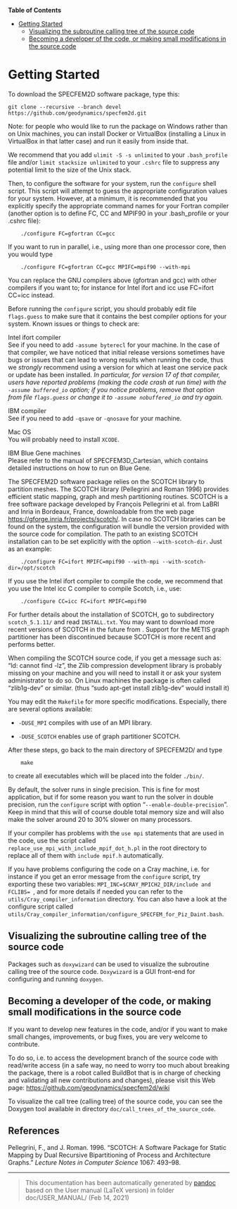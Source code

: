 **Table of Contents**

-   [Getting Started](#getting-started)
    -   [Visualizing the subroutine calling tree of the source code](#visualizing-the-subroutine-calling-tree-of-the-source-code)
    -   [Becoming a developer of the code, or making small modifications in the source code](#becoming-a-developer-of-the-code-or-making-small-modifications-in-the-source-code)

Getting Started
===============

To download the SPECFEM2D software package, type this:

    git clone --recursive --branch devel https://github.com/geodynamics/specfem2d.git

Note: for people who would like to run the package on Windows rather than on Unix machines, you can install Docker or VirtualBox (installing a Linux in VirtualBox in that latter case) and run it easily from inside that.

We recommend that you add `ulimit -S -s unlimited` to your `.bash_profile` file and/or `limit stacksize unlimited` to your `.cshrc` file to suppress any potential limit to the size of the Unix stack.

Then, to configure the software for your system, run the `configure` shell script. This script will attempt to guess the appropriate configuration values for your system. However, at a minimum, it is recommended that you explicitly specify the appropriate command names for your Fortran compiler (another option is to define FC, CC and MPIF90 in your .bash\_profile or your .cshrc file):

        ./configure FC=gfortran CC=gcc

If you want to run in parallel, i.e., using more than one processor core, then you would type

        ./configure FC=gfortran CC=gcc MPIFC=mpif90 --with-mpi

You can replace the GNU compilers above (gfortran and gcc) with other compilers if you want to; for instance for Intel ifort and icc use FC=ifort CC=icc instead.

Before running the `configure` script, you should probably edit file `flags.guess` to make sure that it contains the best compiler options for your system. Known issues or things to check are:

Intel ifort compiler  
See if you need to add `-assume byterecl` for your machine.
In the case of that compiler, we have noticed that initial release versions sometimes have bugs or issues that can lead to wrong results when running the code, thus we *strongly* recommend using a version for which at least one service pack or update has been installed. *In particular, for version 17 of that compiler, users have reported problems (making the code crash at run time) with the `-assume buffered_io` option; if you notice problems, remove that option from file `flags.guess` or change it to `-assume nobuffered_io` and try again.*

IBM compiler  
See if you need to add `-qsave` or `-qnosave` for your machine.

Mac OS  
You will probably need to install `XCODE`.

IBM Blue Gene machines  
Please refer to the manual of SPECFEM3D\_Cartesian, which contains detailed instructions on how to run on Blue Gene.

The SPECFEM2D software package relies on the SCOTCH library to partition meshes. The SCOTCH library (Pellegrini and Roman 1996) provides efficient static mapping, graph and mesh partitioning routines. SCOTCH is a free software package developed by François Pellegrini et al. from LaBRI and Inria in Bordeaux, France, downloadable from the web page <https://gforge.inria.fr/projects/scotch/>. In case no SCOTCH libraries can be found on the system, the configuration will bundle the version provided with the source code for compilation. The path to an existing SCOTCH installation can to be set explicitly with the option `--with-scotch-dir`. Just as an example:

        ./configure FC=ifort MPIFC=mpif90 --with-mpi --with-scotch-dir=/opt/scotch

If you use the Intel ifort compiler to compile the code, we recommend that you use the Intel icc C compiler to compile Scotch, i.e., use:

        ./configure CC=icc FC=ifort MPIFC=mpif90

For further details about the installation of SCOTCH, go to subdirectory `scotch_5.1.11/` and read `INSTALL.txt`. You may want to download more recent versions of SCOTCH in the future from . Support for the METIS graph partitioner has been discontinued because SCOTCH is more recent and performs better.

When compiling the SCOTCH source code, if you get a message such as: “ld: cannot find -lz”, the Zlib compression development library is probably missing on your machine and you will need to install it or ask your system administrator to do so. On Linux machines the package is often called “zlib1g-dev” or similar. (thus “sudo apt-get install zlib1g-dev” would install it)

You may edit the `Makefile` for more specific modifications. Especially, there are several options available:

-   `-DUSE_MPI` compiles with use of an MPI library.

-   `-DUSE_SCOTCH` enables use of graph partitioner SCOTCH.

After these steps, go back to the main directory of SPECFEM2D/ and type

        make

to create all executables which will be placed into the folder `./bin/`.

By default, the solver runs in single precision. This is fine for most application, but if for some reason you want to run the solver in double precision, run the `configure` script with option “`--enable-double-precision`”. Keep in mind that this will of course double total memory size and will also make the solver around 20 to 30% slower on many processors.

If your compiler has problems with the `use mpi` statements that are used in the code, use the script called `replace_use_mpi_with_include_mpif_dot_h.pl` in the root directory to replace all of them with `include mpif.h` automatically.

If you have problems configuring the code on a Cray machine, i.e. for instance if you get an error message from the `configure` script, try exporting these two variables: `MPI_INC=$CRAY_MPICH2_DIR/include and FCLIBS= `, and for more details if needed you can refer to the `utils/Cray_compiler_information` directory. You can also have a look at the configure script called
`utils/Cray_compiler_information/configure_SPECFEM_for_Piz_Daint.bash`.

Visualizing the subroutine calling tree of the source code
----------------------------------------------------------

Packages such as `doxywizard` can be used to visualize the subroutine calling tree of the source code. `Doxywizard` is a GUI front-end for configuring and running `doxygen`.

Becoming a developer of the code, or making small modifications in the source code
----------------------------------------------------------------------------------

If you want to develop new features in the code, and/or if you want to make small changes, improvements, or bug fixes, you are very welcome to contribute.

To do so, i.e. to access the development branch of the source code with read/write access (in a safe way, no need to worry too much about breaking the package, there is a robot called BuildBot that is in charge of checking and validating all new contributions and changes), please visit this Web page:
<https://github.com/geodynamics/specfem2d/wiki>

To visualize the call tree (calling tree) of the source code, you can see the Doxygen tool available in directory `doc/call_trees_of_the_source_code`.

References
----------

Pellegrini, F., and J. Roman. 1996. “SCOTCH: A Software Package for Static Mapping by Dual Recursive Bipartitioning of Process and Architecture Graphs.” *Lecture Notes in Computer Science* 1067: 493–98.

-----
> This documentation has been automatically generated by [pandoc](http://www.pandoc.org)
> based on the User manual (LaTeX version) in folder doc/USER_MANUAL/
> (Feb 14, 2021)

